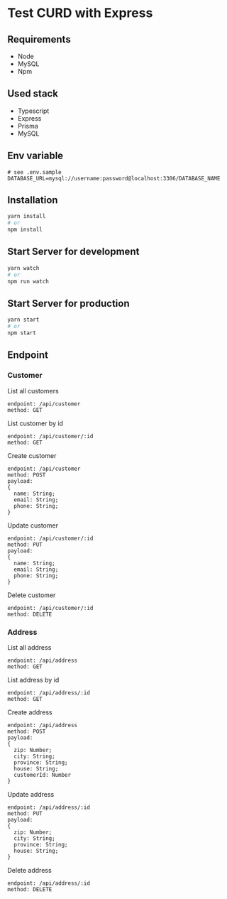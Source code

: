 # Test CURD with Express

## Requirements

- Node
- MySQL
- Npm

## Used stack

- Typescript
- Express
- Prisma
- MySQL

## Env variable

```
# see .env.sample
DATABASE_URL=mysql://username:password@localhost:3306/DATABASE_NAME
```

## Installation

```sh
yarn install
# or
npm install
```

## Start Server for development

```sh
yarn watch
# or
npm run watch
```

## Start Server for production

```sh
yarn start
# or
npm start
```

## Endpoint

### Customer

List all customers

```
endpoint: /api/customer
method: GET
```

List customer by id

```
endpoint: /api/customer/:id
method: GET
```

Create customer

```
endpoint: /api/customer
method: POST
payload:
{
  name: String;
  email: String;
  phone: String;
}
```

Update customer

```
endpoint: /api/customer/:id
method: PUT
payload:
{
  name: String;
  email: String;
  phone: String;
}
```

Delete customer

```
endpoint: /api/customer/:id
method: DELETE
```

### Address

List all address

```
endpoint: /api/address
method: GET
```

List address by id

```
endpoint: /api/address/:id
method: GET
```

Create address

```
endpoint: /api/address
method: POST
payload:
{
  zip: Number;
  city: String;
  province: String;
  house: String;
  customerId: Number
}
```

Update address

```
endpoint: /api/address/:id
method: PUT
payload:
{
  zip: Number;
  city: String;
  province: String;
  house: String;
}
```

Delete address

```
endpoint: /api/address/:id
method: DELETE
```
